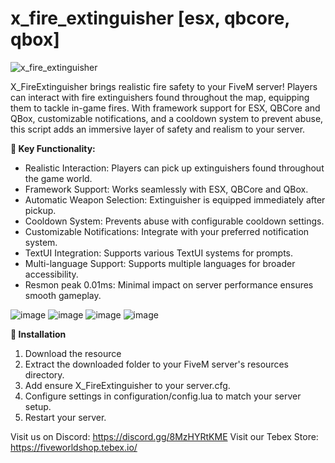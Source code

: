 # x_fire_extinguisher [esx, qbcore, qbox]

![x_fire_extinguisher](https://github.com/user-attachments/assets/366a3f41-d305-4e22-9010-1c405b8694eb)


X_FireExtinguisher brings realistic fire safety to your FiveM server! Players can interact with fire extinguishers found throughout the map, equipping them to tackle in-game fires. With framework support for ESX, QBCore and QBox, customizable notifications, and a cooldown system to prevent abuse, this script adds an immersive layer of safety and realism to your server.

**:memo: Key Functionality:**
- Realistic Interaction: Players can pick up extinguishers found throughout the game world.
- Framework Support: Works seamlessly with ESX, QBCore and QBox.
- Automatic Weapon Selection: Extinguisher is equipped immediately after pickup.
- Cooldown System: Prevents abuse with configurable cooldown settings.
- Customizable Notifications: Integrate with your preferred notification system.
- TextUI Integration: Supports various TextUI systems for prompts.
- Multi-language Support: Supports multiple languages for broader accessibility.
- Resmon peak 0.01ms: Minimal impact on server performance ensures smooth gameplay.

![image](https://github.com/user-attachments/assets/aae0a7f3-058d-425b-9941-16dbd0dfd482)
![image](https://github.com/user-attachments/assets/bb3b395d-0687-4884-b20f-a26b85e5beef)
![image](https://github.com/user-attachments/assets/158d7a63-234a-4c22-b27a-e93cecc7d8b7)
![image](https://github.com/user-attachments/assets/e50af50b-36a6-4d40-9a90-1d0aed40e888)



**:wrench: Installation**
1. Download the resource
2. Extract the downloaded folder to your FiveM server's resources directory.
3. Add ensure X_FireExtinguisher to your server.cfg.
4. Configure settings in configuration/config.lua to match your server setup.
5. Restart your server.


Visit us on Discord: https://discord.gg/8MzHYRtKME
Visit our Tebex Store: https://fiveworldshop.tebex.io/
